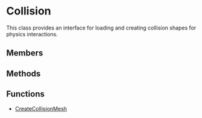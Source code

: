 # Collision
This class provides an interface for loading and creating collision shapes for physics interactions.

## Members ##

## Methods ##

## Functions ##
- [CreateCollisionMesh](CPP_CreateCollisionMesh.md)

